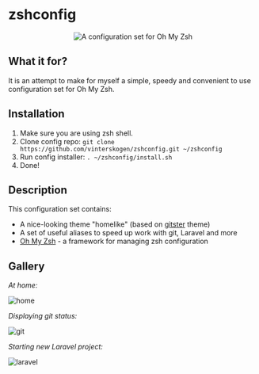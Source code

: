 # zshconfig

<p align="center">
  <img src="https://user-images.githubusercontent.com/8015372/30034684-a5277592-91ab-11e7-87c5-be3807df73ea.png" alt="A configuration set for Oh My Zsh" />
</p>

## What it for?

It is an attempt to make for myself a simple, speedy and convenient to use configuration set for Oh My Zsh.

## Installation

1. Make sure you are using zsh shell.
3. Clone config repo: `git clone https://github.com/vinterskogen/zshconfig.git ~/zshconfig` 
3. Run config installer: `. ~/zshconfig/install.sh`
4. Done!

## Description

This configuration set contains:

- A nice-looking theme "homelike" (based on [gitster](https://github.com/shashankmehta/dotfiles/blob/master/thesetup/zsh/.oh-my-zsh/custom/themes/gitster.zsh-theme) theme)
- A set of useful aliases to speed up work with git, Laravel and more
- [Oh My Zsh](https://github.com/robbyrussell/oh-my-zsh) - а framework for managing zsh configuration


## Gallery

*At home:* 

![home](https://user-images.githubusercontent.com/8015372/30007368-b3b16500-9115-11e7-91eb-123802c1e97a.png)

*Displaying git status:*

![git](https://user-images.githubusercontent.com/8015372/30007366-b376c832-9115-11e7-9f87-ced1bebd47d9.png)

*Starting new Laravel project:*

![laravel](https://user-images.githubusercontent.com/8015372/30007367-b39f267e-9115-11e7-81be-b4aa8473c5de.png)
